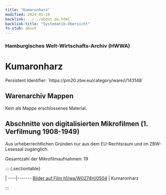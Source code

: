 ```yaml
---
title: "Kumaronharz"
modified: 2024-01-19
backlink: ../../about.de.html
backlink-title: "Systematik-Übersicht"
fn-stub: about
---
```


### Hamburgisches Welt-Wirtschafts-Archiv (HWWA)

# Kumaronharz

<div class="hint">Persistent Identifier: `https://pm20.zbw.eu/category/ware/i/143148`</div>







## Warenarchiv Mappen





Kein als Mappe erschlossenes Material.



<a id="filmsections" />

## Abschnitte von digitalisierten Mikrofilmen (1. Verfilmung 1908-1949)

<p>Aus urheberrechtlichen Gründen nur aus dem EU-Rechtsraum und im ZBW-Lesesaal zugänglich.</p>


<p>Gesamtzahl der Mikrofilmaufnahmen: 19</p>





::: {.sectiontable}

 | 
----|-------
<a class="btn" href="https://pm20.zbw.eu/film/h1/wa/W0274H/0504" rel="nofollow">Bilder auf Film h1/wa/W0274H/0504</a> | Kumaronharz


:::
















